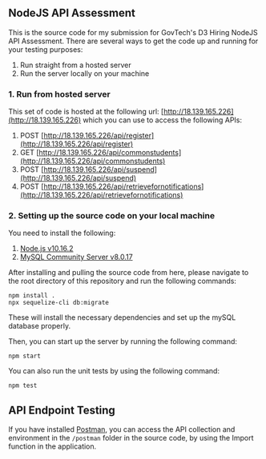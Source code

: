 ## NodeJS API Assessment

This is the source code for my submission for GovTech's D3 Hiring NodeJS API Assessment. There are several ways to get the code up and running for your testing purposes:

1. Run straight from a hosted server
2. Run the server locally on your machine


### 1. Run from hosted server
This set of code is hosted at the following url: [http://18.139.165.226](http://18.139.165.226) which you can use to access the following APIs:

1. POST [http://18.139.165.226/api/register](http://18.139.165.226/api/register)
2. GET [http://18.139.165.226/api/commonstudents](http://18.139.165.226/api/commonstudents)
3. POST [http://18.139.165.226/api/suspend](http://18.139.165.226/api/suspend)
4. POST [http://18.139.165.226/api/retrievefornotifications](http://18.139.165.226/api/retrievefornotifications)

### 2. Setting up the source code on your local machine
You need to install the following:

1. [Node.js v10.16.2](https://nodejs.org/dist/v10.16.2/)
2. [MySQL Community Server v8.0.17](https://dev.mysql.com/downloads/mysql/)

After installing and pulling the source code from here, please navigate to the root directory of this repository and run the following commands:

    npm install .
    npx sequelize-cli db:migrate

These will install the necessary dependencies and set up the mySQL database properly.

Then, you can start up the server by running the following command:

    npm start

You can also run the unit tests by using the following command:

    npm test


## API Endpoint Testing 
If you have installed [Postman](https://www.getpostman.com/), you can access the API collection and environment in the `/postman` folder in the source code, by using the Import function in the application.
